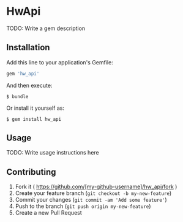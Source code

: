 # HwApi

TODO: Write a gem description

## Installation

Add this line to your application's Gemfile:

```ruby
gem 'hw_api'
```

And then execute:

    $ bundle

Or install it yourself as:

    $ gem install hw_api

## Usage

TODO: Write usage instructions here

## Contributing

1. Fork it ( https://github.com/[my-github-username]/hw_api/fork )
2. Create your feature branch (`git checkout -b my-new-feature`)
3. Commit your changes (`git commit -am 'Add some feature'`)
4. Push to the branch (`git push origin my-new-feature`)
5. Create a new Pull Request
